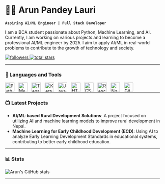 # 👨‍💻 Arun Pandey Lauri

**`Aspiring AI/ML Engineer | Full Stack Developer`**

I am a BCA student passionate about Python, Machine Learning, and AI. Currently, I am working on various projects and learning to become a professional AI/ML engineer by 2025. I aim to apply AI/ML in real-world problems to contribute to the growth of technology and society.

<p align="left">
   <a href="https://github.com/ArunPandeyLauri?tab=followers">
      <img alt="followers" title="Follow me on Github" src="https://custom-icon-badges.demolab.com/github/followers/ArunPandeyLauri?color=236ad3&labelColor=1155ba&style=for-the-badge&logo=person-add&label=Follow&logoColor=white"/>
   </a>
   <a href="https://github.com/ArunPandeyLauri?tab=repositories&sort=stargazers">
      <img alt="total stars" title="Total stars on GitHub" src="https://custom-icon-badges.demolab.com/github/stars/ArunPandeyLauri?color=55960c&style=for-the-badge&labelColor=488207&logo=star"/>
   </a>
</p>

---

### 🧰 Languages and Tools

<img align="left" alt="Python" width="30px" style="padding-right:10px;" src="https://cdn.jsdelivr.net/gh/devicons/devicon/icons/python/python-plain.svg" />
<img align="left" alt="Machine Learning" width="30px" style="padding-right:10px;" src="https://cdn.jsdelivr.net/gh/devicons/devicon/icons/scikit-learn/scikit-learn-original.svg" />
<img align="left" alt="TensorFlow" width="30px" style="padding-right:10px;" src="https://cdn.jsdelivr.net/gh/devicons/devicon/icons/tensorflow/tensorflow-original.svg" />
<img align="left" alt="Keras" width="30px" style="padding-right:10px;" src="https://cdn.jsdelivr.net/gh/devicons/devicon/icons/keras/keras-original.svg" />
<img align="left" alt="JavaScript" width="30px" style="padding-right:10px;" src="https://cdn.jsdelivr.net/gh/devicons/devicon/icons/javascript/javascript-plain.svg" />
<img align="left" alt="HTML" width="30px" style="padding-right:10px;" src="https://cdn.jsdelivr.net/gh/devicons/devicon/icons/html5/html5-plain.svg" />
<img align="left" alt="CSS" width="30px" style="padding-right:10px;" src="https://cdn.jsdelivr.net/gh/devicons/devicon/icons/css3/css3-plain.svg" />
<img align="left" alt="React" width="30px" style="padding-right:10px;" src="https://cdn.jsdelivr.net/gh/devicons/devicon/icons/react/react-original.svg" />
<img align="left" alt="NodeJS" width="30px" style="padding-right:10px;" src="https://cdn.jsdelivr.net/gh/devicons/devicon/icons/nodejs/nodejs-original.svg" />
<img align="left" alt="GitHub" width="30px" style="padding-right:10px;" src="https://cdn.jsdelivr.net/gh/devicons/devicon/icons/github/github-original.svg" />
<br />

---

### 📺 Latest Projects

- **AI/ML-based Rural Development Solutions**: A project focused on utilizing AI and machine learning models to improve rural development in Nepal.
- **Machine Learning for Early Childhood Development (ECD)**: Using AI to analyze Early Learning Development Standards in educational systems, contributing to better early childhood education.

---

### 📊 Stats

![Arun's GitHub stats](https://github-readme-stats.vercel.app/api?username=ArunPandeyLauri&show_icons=true&theme=gruvbox)

---

[LinkedIn]: https://www.linkedin.com/in/arunpandeylauri/
[GitHub]: https://github.com/ArunPandeyLauri

